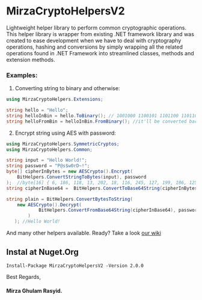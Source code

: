 # MirzaCryptoHelpersV2

Lightweight helper library to perform common cryptographic operations.
This helper library is wrapper from existing .NET framework library and was created to ease development when we have to deal with cryptography operations, hashing and conversions by simply wrapping all the related operations found in .NET Framework into streamlined classes, methods and extension methods.

### Examples:
1. Converting string to binary and otherwise:
```csharp
using MirzaCryptoHelpers.Extensions;

string hello = "Hello";
string helloInBin = hello.ToBinary(); // 1001000 1100101 1101100 1101100 1101111
string helloFromBin = helloInBin.FromBinary(); //it'll be converted back to "Hello"
```

2. Encrypt string using AES with password:
```csharp
using MirzaCryptoHelpers.SymmetricCryptos;
using MirzaCryptoHelpers.Common;

string input = "Hello World!";
string password = "P@s$w0rD~!";
byte[] cipherInBytes = new AESCrypto().Encrypt(
    BitHelpers.ConvertStringToBytes(input), password
);  //byte[16] { 6, 186, 118, 13, 202, 18, 116, 245, 127, 199, 186, 125, 9, 117, 187, 9 }
string cipherInBase64 =  BitHelpers.ConvertToBase64String(cipherInBytes); //Brp2DcoSdPV/x7p9CXW7CQ==

string plain = BitHelpers.ConvertBytesToString(
	new AESCrypto().Decrypt(
    		BitHelpers.ConvertFromBase64String(cipherInBase64), password
        )
   ); //Hello World!
```
And many other helpers available. Ready? Take a look [our wiki](https://github.com/mirzaevolution/MirzaCryptoHelpersV2/wiki)


## Instal at Nuget.Org
```
Install-Package MirzaCryptoHelpersV2 -Version 2.0.0
```

Best Regards,


#### Mirza Ghulam Rasyid.
